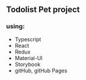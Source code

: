 ## Todolist Pet project
### using: 
- Typescript
- React
- Redux
- Material-UI
- Storybook
- gitHub, gitHub Pages
